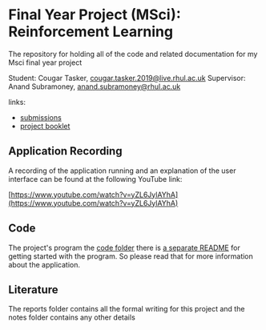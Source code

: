 # Final Year Project (MSci): Reinforcement Learning

The repository for holding all of the code and related documentation for my Msci final year project

Student: Cougar Tasker, cougar.tasker.2019@live.rhul.ac.uk
Supervisor: Anand Subramoney, anand.subramoney@rhul.ac.uk


links:

 - [submissions](https://moodle.royalholloway.ac.uk/course/view.php?id=2125#section-0)
 - [project booklet](https://moodle.royalholloway.ac.uk/course/view.php?id=2125&section=2)

## Application Recording 

A recording of the application running and an explanation of the user interface can be found at the following YouTube link:

[https://www.youtube.com/watch?v=yZL6JylAYhA](https://www.youtube.com/watch?v=yZL6JylAYhA)

## Code 

The project's program the [code folder](./code) there is [a separate README](./code/README.md) for getting started with the program. So please read that for more information about the application.


## Literature

The reports folder contains all the formal writing for this project and the notes folder contains any other details


